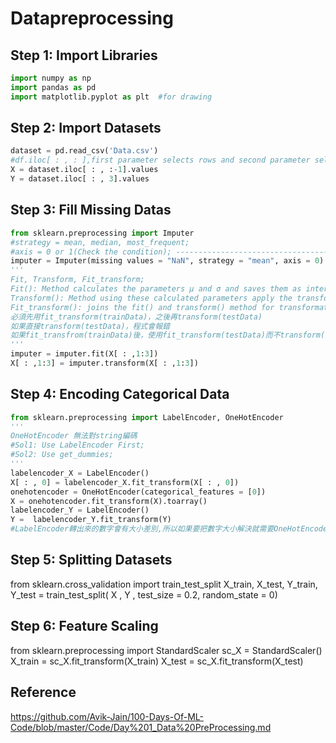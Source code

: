 # Datapreprocessing

## Step 1: Import Libraries
```python  
import numpy as np  
import pandas as pd  
import matplotlib.pyplot as plt  #for drawing  
```

## Step 2: Import Datasets
```python
dataset = pd.read_csv('Data.csv')
#df.iloc[ : , : ],first parameter selects rows and second parameter selects columns; 
X = dataset.iloc[ : , :-1].values   
Y = dataset.iloc[ : , 3].values
```

## Step 3: Fill Missing Datas
```python
from sklearn.preprocessing import Imputer
#strategy = mean, median, most_frequent; 
#axis = 0 or 1(Check the condition); ----------------------------------------------------------
imputer = Imputer(missing values = "NaN", strategy = "mean", axis = 0)
'''
Fit, Transform, Fit_transform;
Fit(): Method calculates the parameters μ and σ and saves them as internal objects. //求訓練集的均值,方差, .....為一個訓練過程
Transform(): Method using these calculated parameters apply the transformation to a particular dataset. //在fit的基礎上進行降維,標準化....
Fit_transform(): joins the fit() and transform() method for transformation of dataset. //包括了訓練又包含了轉換
必須先用fit_transform(trainData)，之後再transform(testData)
如果直接transform(testData)，程式會報錯
如果fit_transfrom(trainData)後，使用fit_transform(testData)而不transform(testData)，雖然也能歸一化，但是兩個結果不是在同一個“標準”下的，具有明顯差異。(一定要避免這種情況)
'''
imputer = imputer.fit(X[ : ,1:3])
X[ : ,1:3] = imputer.transform(X[ : ,1:3])
```

## Step 4: Encoding Categorical Data
```python
from sklearn.preprocessing import LabelEncoder, OneHotEncoder
'''
OneHotEncoder 無法對string編碼
#Sol1: Use LabelEncoder First;
#Sol2: Use get_dummies;
'''
labelencoder_X = LabelEncoder()
X[ : , 0] = labelencoder_X.fit_transform(X[ : , 0])
onehotencoder = OneHotEncoder(categorical_features = [0])
X = onehotencoder.fit_transform(X).toarray()
labelencoder_Y = LabelEncoder()
Y =  labelencoder_Y.fit_transform(Y)
#LabelEncoder轉出來的數字會有大小差別,所以如果要把數字大小解決就需要OneHotEncoder
```

## Step 5: Splitting Datasets
from sklearn.cross_validation import train_test_split
X_train, X_test, Y_train, Y_test = train_test_split( X , Y , test_size = 0.2, random_state = 0)

## Step 6: Feature Scaling
from sklearn.preprocessing import StandardScaler
sc_X = StandardScaler()
X_train = sc_X.fit_transform(X_train)
X_test = sc_X.fit_transform(X_test)

## Reference
https://github.com/Avik-Jain/100-Days-Of-ML-Code/blob/master/Code/Day%201_Data%20PreProcessing.md 
